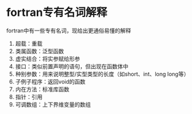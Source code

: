 # fortran专有名词解释
fortran中有一些专有名词，现给出更通俗易懂的解释
1. 超载：重载
2. 类属函数：泛型函数
3. 虚实结合：将实参赋给形参
4. 接口：类似前置声明的语句，但出现在函数体中
5. 种别参数：用来说明整型/实型类型的长度（如short、int、long long等）
6. 子例子程序：返回void的函数
7. 内在方法：标准库函数
7. 指针：引用
8. 可调数组：上下界维变量的数组